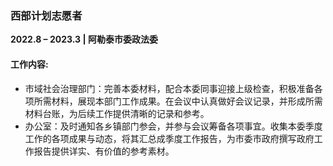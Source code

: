 ### **西部计划志愿者**  
**2022.8 –  2023.3 | 阿勒泰市委政法委**  

#### 工作内容:    
- 市域社会治理部门：完善本委材料，配合本委同事迎接上级检查，积极准备各项所需材料，展现本部门工作成果。在会议中认真做好会议记录，并形成所需材料台账，为后续工作提供清晰的记录和参考。
- 办公室：及时通知各乡镇部门参会，并参与会议筹备各项事宜。收集本委季度工作的各项成果与动态，将其汇总成季度工作报告，为市委市政府撰写政府工作报告提供详实、有价值的参考素材。